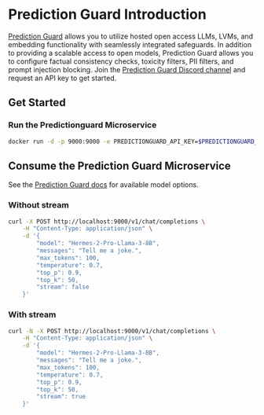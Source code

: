# Prediction Guard Introduction

[Prediction Guard](https://docs.predictionguard.com) allows you to utilize hosted open access LLMs, LVMs, and embedding functionality with seamlessly integrated safeguards. In addition to providing a scalable access to open models, Prediction Guard allows you to configure factual consistency checks, toxicity filters, PII filters, and prompt injection blocking. Join the [Prediction Guard Discord channel](https://discord.gg/TFHgnhAFKd) and request an API key to get started.

## Get Started

### Run the Predictionguard Microservice

```bash
docker run -d -p 9000:9000 -e PREDICTIONGUARD_API_KEY=$PREDICTIONGUARD_API_KEY  --name llm-textgen-predictionguard opea/llm-textgen-predictionguard:latest
```

## Consume the Prediction Guard Microservice

See the [Prediction Guard docs](https://docs.predictionguard.com/) for available model options.

### Without stream

```bash
curl -X POST http://localhost:9000/v1/chat/completions \
    -H "Content-Type: application/json" \
    -d '{
        "model": "Hermes-2-Pro-Llama-3-8B",
        "messages": "Tell me a joke.",
        "max_tokens": 100,
        "temperature": 0.7,
        "top_p": 0.9,
        "top_k": 50,
        "stream": false
    }'
```

### With stream

```bash
curl -N -X POST http://localhost:9000/v1/chat/completions \
    -H "Content-Type: application/json" \
    -d '{
        "model": "Hermes-2-Pro-Llama-3-8B",
        "messages": "Tell me a joke.",
        "max_tokens": 100,
        "temperature": 0.7,
        "top_p": 0.9,
        "top_k": 50,
        "stream": true
    }'
```
